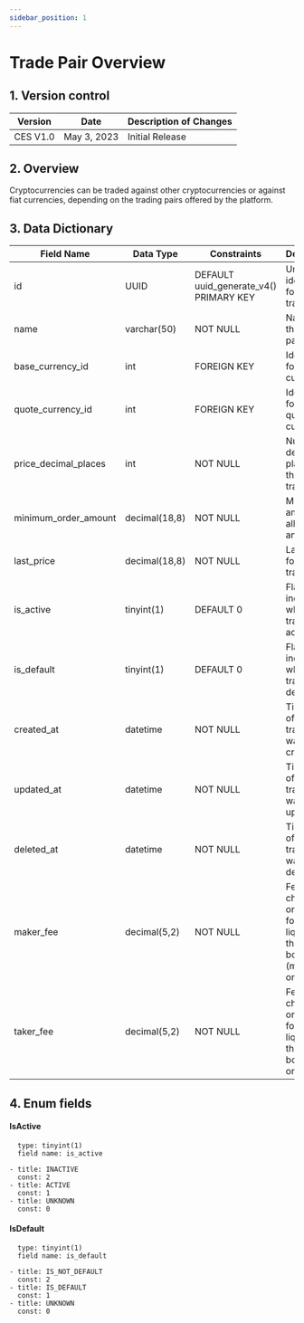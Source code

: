 ```yaml
---
sidebar_position: 1
---
```


# Trade Pair Overview

## 1. Version control

| Version     | Date        | Description of Changes      |
| ----------- | ----------- | --------------------------- |
| CES V1.0    | May 3, 2023 | Initial Release             |


## 2. Overview

Cryptocurrencies can be traded against other cryptocurrencies or against fiat
currencies, depending on the trading pairs offered by the platform.

## 3. Data Dictionary

| Field Name           | Data Type    | Constraints                          | Description                                          |
| ------------------   | ------------ | ------------------------------------ | ---------------------------------------------------- |
| id                   | UUID        | DEFAULT uuid_generate_v4() PRIMARY KEY| Unique identifier for the trade pair                 |
| name                 | varchar(50)  | NOT NULL                             | Name of the trade pair                               |
| base_currency_id     | int          | FOREIGN KEY                          | Identifier for the base currency                     |
| quote_currency_id    | int          | FOREIGN KEY                          | Identifier for the quote currency                    |
| price_decimal_places | int          | NOT NULL                             | Number of decimal places for the price of trade pair |
| minimum_order_amount | decimal(18,8)| NOT NULL                             | Minimum amount allowed for an order                  |
| last_price           | decimal(18,8)| NOT NULL                             | Last price for the trade pair                        |
| is_active            | tinyint(1)   | DEFAULT 0                            | Flag indicating whether the trade pair is active     |
| is_default           | tinyint(1)   | DEFAULT 0                            | Flag indicating whether the trade pair is default    |
| created_at           | datetime     | NOT NULL                             | Timestamp of when the trade pair was created         |
| updated_at           | datetime     | NOT NULL                             | Timestamp of when the trade pair was updated         |
| deleted_at           | datetime     | NOT NULL                             | Timestamp of when the trade pair was deleted         |
| maker_fee            | decimal(5,2) | NOT NULL        | Fee charged orders that for add liquidity to the order book (maker orders)|
| taker_fee            | decimal(5,2) | NOT NULL        | Fee charged orders that for add liquidity to the order book (taker orders)|

## 4. Enum fields

#### **IsActive**


      type: tinyint(1)
      field name: is_active 

    - title: INACTIVE
      const: 2
    - title: ACTIVE
      const: 1
    - title: UNKNOWN
      const: 0
    

#### **IsDefault**


      type: tinyint(1)
      field name: is_default 

    - title: IS_NOT_DEFAULT
      const: 2
    - title: IS_DEFAULT
      const: 1
    - title: UNKNOWN
      const: 0